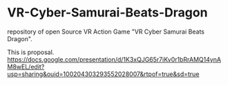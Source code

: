 # VR-Cyber-Samurai-Beats-Dragon
repository of open Source VR Action Game "VR Cyber Samurai Beats Dragon".

This is proposal.
https://docs.google.com/presentation/d/1K3xQJG65r7iKv0r1bRrAMQ14ynAM8wEL/edit?usp=sharing&ouid=100204303293552028007&rtpof=true&sd=true
